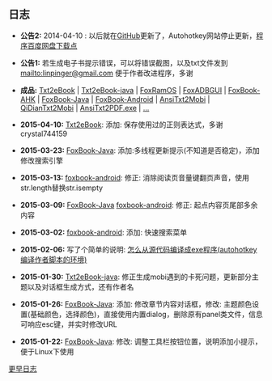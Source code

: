 ## 日志

- **公告2:** 2014-04-10 : 以后就在[GitHub][]更新了，Autohotkey网站停止更新，[程序百度网盘下载点][pan_baidu]

- **公告1:** 若生成电子书提示错误，可以将错误截图，以及txt文件发到 <mailto:linpinger@gmail.com> 便于作者改进程序，多谢

- **成品:** [Txt2eBook][] | [Txt2eBook-java][] | [FoxRamOS][] | [FoxADBGUI][] | [FoxBook-AHK][] | [FoxBook-Java][] | [FoxBook-Android][] | [AnsiTxt2Mobi][pan_baidu] | [QiDianTxt2Mobi][pan_baidu] | [AnsiTxt2PDF.exe][pan_baidu] | [...][pan_baidu]

- **2015-04-10:** [Txt2eBook][]: 添加: 保存使用过的正则表达式，多谢crystal744159

- **2015-03-23:** [FoxBook-Java][]: 添加:多线程更新提示(不知道是否稳定)，添加修改搜索引擎

- **2015-03-13:** [foxbook-android][]: 修正: 消除阅读页音量键翻页声音，使用str.length替换str.isempty

- **2015-03-09:** [FoxBook-Java][] [foxbook-android][]: 修正: 起点内容页尾部多余内容

- **2015-03-02:** [foxbook-android][]: 添加: 快速搜索菜单

- **2015-02-06:** 写了个简单的说明: <a href="usr/2015-02-06_HowtoCompileAHK.html">怎么从源代码编译成exe程序(autohotkey编译作者脚本的环境)</a>

- **2015-01-30:** [Txt2eBook-java][]: 修正生成mobi遇到的卡死问题，更新部分主题以及对话框生成方式，还有作者名

- **2015-01-26:** [FoxBook-Java][]: 添加: 修改章节内容对话框，修改: 主题颜色设置(基础颜色，选择颜色)，直接使用内置dialog，删除原有panel类文件，信息可响应esc键，并实时修改URL

- **2015-01-22:** [FoxBook-Java][]: 修改: 调整工具栏按钮位置，说明添加小提示，便于Linux下使用

<a href="#" onclick='$("#content").load("etc/foxchangelog2014.html")'>更早日志</a>


[foxbook-ahk]: https://github.com/linpinger/foxbook-ahk
[foxbook-java]: https://github.com/linpinger/foxbook-java
[foxbook-android]: https://github.com/linpinger/foxbook-android
[Txt2eBook]: https://github.com/linpinger/txt2ebook
[txt2ebook-java]: https://github.com/linpinger/txt2ebook-java
[foxramos]: https://github.com/linpinger/foxramos
[foxadbgui]: https://github.com/linpinger/foxadbgui

[GitHub]: https://github.com/linpinger/ "所有项目"
[pan_baidu]: http://pan.baidu.com/s/1bnqxdjL "百度网盘共享"

